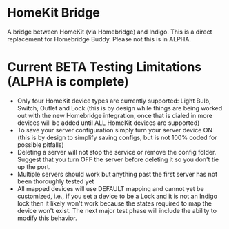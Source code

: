 HomeKit Bridge
==========

A bridge between HomeKit (via Homebridge) and Indigo.  This is a direct replacement for Homebridge Buddy.  Please not this is in ALPHA.


Current BETA Testing Limitations (ALPHA is complete)
==========

* Only four HomeKit device types are currently supported: Light Bulb, Switch, Outlet and Lock (this is by design while things are being worked out with the new Homebridge integration, once that is dialed in more devices will be added until ALL HomeKit devices are supported)
* To save your server configuration simply turn your server device ON (this is by design to simplify saving configs, but is not 100% coded for possible pitfalls)
* Deleting a server will not stop the service or remove the config folder.  Suggest that you turn OFF the server before deleting it so you don't tie up the port.
* Multiple servers should work but anything past the first server has not been thoroughly tested yet
* All mapped devices will use DEFAULT mapping and cannot yet be customized, i.e., if you set a device to be a Lock and it is not an Indigo lock then it likely won't work because the states required to map the device won't exist.  The next major test phase will include the ability to modify this behavior.

